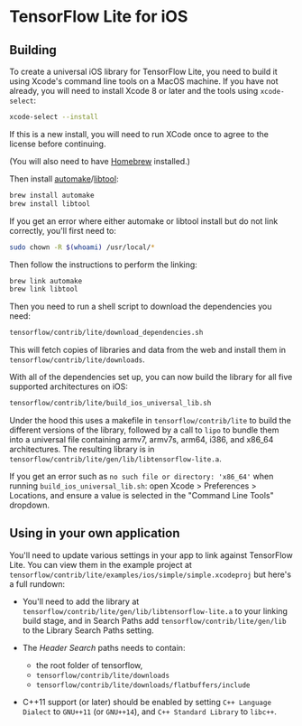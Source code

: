 # TensorFlow Lite for iOS

## Building

To create a universal iOS library for TensorFlow Lite, you need to build it
using Xcode's command line tools on a MacOS machine. If you have not already,
you will need to install Xcode 8 or later and the tools using `xcode-select`:

```bash
xcode-select --install
```

If this is a new install, you will need to run XCode once to agree to the
license before continuing.

(You will also need to have [Homebrew](http://brew.sh/) installed.)

Then install
[automake](https://en.wikipedia.org/wiki/Automake)/[libtool](https://en.wikipedia.org/wiki/GNU_Libtool):

```bash
brew install automake
brew install libtool
```
If you get an error where either automake or libtool install but do not link correctly, you'll first need to:
```bash
sudo chown -R $(whoami) /usr/local/*
```
Then follow the instructions to perform the linking:
```bash
brew link automake
brew link libtool
```

Then you need to run a shell script to download the dependencies you need:

```bash
tensorflow/contrib/lite/download_dependencies.sh
```

This will fetch copies of libraries and data from the web and install them in
`tensorflow/contrib/lite/downloads`.

With all of the dependencies set up, you can now build the library for all five
supported architectures on iOS:

```bash
tensorflow/contrib/lite/build_ios_universal_lib.sh
```

Under the hood this uses a makefile in `tensorflow/contrib/lite` to build the
different versions of the library, followed by a call to `lipo` to bundle them
into a universal file containing armv7, armv7s, arm64, i386, and x86_64
architectures. The resulting library is in
`tensorflow/contrib/lite/gen/lib/libtensorflow-lite.a`.

If you get an error such as `no such file or directory: 'x86_64'` when running 
`build_ios_universal_lib.sh`: open Xcode > Preferences > Locations, and ensure 
a value is selected in the "Command Line Tools" dropdown.

## Using in your own application

You'll need to update various settings in your app to link against TensorFlow
Lite. You can view them in the example project at
`tensorflow/contrib/lite/examples/ios/simple/simple.xcodeproj` but here's a full
rundown:

-   You'll need to add the library at
    `tensorflow/contrib/lite/gen/lib/libtensorflow-lite.a` to your linking build
    stage, and in Search Paths add `tensorflow/contrib/lite/gen/lib` to the
    Library Search Paths setting.

-   The _Header Search_ paths needs to contain:

    -   the root folder of tensorflow,
    -   `tensorflow/contrib/lite/downloads`
    -   `tensorflow/contrib/lite/downloads/flatbuffers/include`

-   C++11 support (or later) should be enabled by setting `C++ Language Dialect`
    to `GNU++11` (or `GNU++14`), and `C++ Standard Library` to `libc++`.
